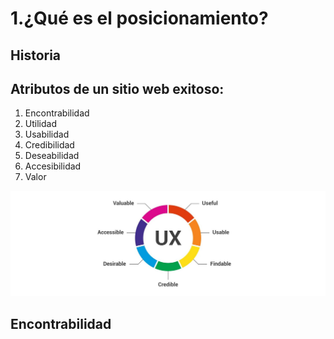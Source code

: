 # 1.¿Qué es el posicionamiento?

## Historia

## Atributos de un sitio web exitoso:

1. Encontrabilidad
2. Utilidad
3. Usabilidad
4. Credibilidad
5. Deseabilidad
6. Accesibilidad
7. Valor

![Los 7 factores que influencian la relaci&#xF3;n de un usuario con un sitio](../.gitbook/assets/7factores.jpg)

## Encontrabilidad

